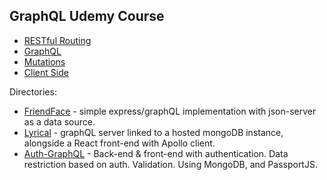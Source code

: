 ## GraphQL Udemy Course

- [RESTful Routing](RESTFUL_ROUTING.md)
- [GraphQL](GRAPHQL.md)
- [Mutations](MUTATIONS.md)
- [Client Side](CLIENT_SIDE.md)

Directories:

- [FriendFace](FriendFace) - simple express/graphQL implementation with json-server as a data source.
- [Lyrical](Lyrical-GraphQL) - graphQL server linked to a hosted mongoDB instance, alongside a React front-end with Apollo client.
- [Auth-GraphQL](auth-graphql-start) - Back-end & front-end with authentication. Data restriction based on auth. Validation. Using MongoDB, and PassportJS.
  